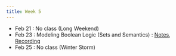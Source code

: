 ```yaml
---
title: Week 5
---
```


- Feb 21 : No class (Long Weekend)
- Feb 23 : Modeling Boolean Logic (Sets and Semantics) : [Notes](https://hackmd.io/@lfs/BJj-1sMec), [Recording](https://brown.hosted.panopto.com/Panopto/Pages/Viewer.aspx?id=6168f38d-14a4-46fb-a01b-ae2900f644a2)
- Feb 25 : No class (Winter Storm)
